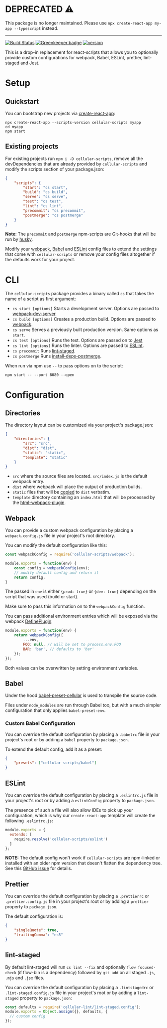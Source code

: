 # DEPRECATED ⚠️

This package is no longer maintained. Please use `npx create-react-app my-app --typescript` instead.

---

[![Build Status](https://travis-ci.org/cellular/cellular-scripts.svg?branch=master)](https://travis-ci.org/cellular/cellular-scripts)
[![Greenkeeper badge](https://badges.greenkeeper.io/cellular/cellular-scripts.svg)](https://greenkeeper.io/)
[![version](https://img.shields.io/npm/v/cellular-scripts.svg)](http://npm.im/cellular-scripts)

This is a drop-in replacement for react-scripts that allows you to optionally provide custom configurations for webpack, Babel, ESLint, prettier, lint-staged and Jest.

# Setup

## Quickstart

You can bootstrap new projects via [create-react-app](https://github.com/facebookincubator/create-react-app):

```
npx create-react-app --scripts-version cellular-scripts myapp
cd myapp
npm start
```

## Existing projects

For existing projects run `npm i -D cellular-scripts`, remove all the devDependencies that are already provided by `cellular-scripts` and modify the scripts section of your package.json:

```json
{
    "scripts": {
        "start": "cs start",
        "build": "cs build",
        "serve": "cs serve",
        "test": "cs test",
        "lint": "cs lint",
        "precommit": "cs precommit",
        "postmerge": "cs postmerge"
    }
}
```

__Note__: The `precommit` and `postmerge` npm-scripts are Git-hooks that will be run by [husky](https://github.com/typicode/husky).

Modify your [webpack](#webpack), [Babel](#babel) and [ESLint](#eslint) config files to extend the settings that come with `cellular-scripts` or remove your config files altogether if the defaults work for your project.

# CLI

The `cellular-scripts` package provides a binary called `cs` that takes the name of a script as first argument:

* `cs start [options]`
  Starts a development server. Options are passed to [webpack-dev-server](https://webpack.js.org/configuration/dev-server/).
* `cs build [options]` Creates a production build. Options are passed to [webpack](https://webpack.js.org/api/cli/).
* `cs serve` Serves a previously built production version. Same options as `start`.
* `cs test [options]` Runs the test. Options are passed on to [Jest](https://facebook.github.io/jest/docs/en/cli.html)
* `cs lint [options]` Runs the linter. Options are passed to [ESLint](https://eslint.org/docs/user-guide/command-line-interface).
* `cs precommit` Runs [lint-staged](#lint-staged).
* `cs postmerge` Runs [install-deps-postmerge](https://github.com/camacho/install-deps-postmerge).

When run via npm use `--` to pass options on to the script:

```
npm start -- --port 8080 --open
```


# Configuration

## Directories

The directory layout can be customized via your project's package.json:

```json
{
    "directories": {
        "src": "src",
        "dist": "dist",
        "static": "static",
        "template": "static"
    }
}
```

* `src` where the source files are located. `src/index.js` is the default webpack entry.
* `dist` where webpack will place the output of production builds.
* `static` files that will be [copied](https://www.npmjs.com/package/copy-webpack-plugin) to `dist` verbatim.
* `template` directory containing an `index.html` that will be processed by the [html-webpack-plugin](https://webpack.js.org/plugins/html-webpack-plugin/).

## Webpack

You can provide a custom webpack configuration by placing a `webpack.config.js` file in your project's root directory.

You can modify the default configuration like this:

```js
const webpackConfig = require('cellular-scripts/webpack');

module.exports = function(env) {
    const config = webpackConfig(env);
    // modify default config and return it
    return config;
}
```

The passed in `env` is either `{prod: true}` or `{dev: true}` depending on the script that was used (build or start).

Make sure to pass this information on to the `webpackConfig` function.

You can pass additional environment entries
which will be exposed via the webpack [DefinePlugin](https://webpack.js.org/plugins/define-plugin/):

```js
module.exports = function(env) {
    return webpackConfig({
        ...env,
        FOO: null, // will be set to process.env.FOO
        BAR: 'bar', // defaults to 'bar'
    });
});
```

Both values can be overwritten by setting environment variables.

## Babel

Under the hood [babel-preset-cellular](https://www.npmjs.com/package/babel-preset-cellular) is used to transpile the source code.

Files under `node_modules` are run through Babel too, but with a much simpler configuration that only applies `babel-preset-env`.

### Custom Babel Configuration

You can override the default configuration by placing a `.babelrc` file in your project's root or by adding a `babel` property to `package.json`.

To extend the default config, add it as a preset:

```json
{
    "presets": ["cellular-scripts/babel"]
}
```

## ESLint

You can override the default configuration by placing a `.eslintrc.js` file in your project's root or by adding a `eslintConfig` property to `package.json`.

The presence of such a file will also allow IDEs to pick up your configuration, which is why our `create-react-app` template will create the following `.eslintrc.js`:

```js
module.exports = {
  extends: [
    require.resolve('cellular-scripts/eslint')
  ]
};
```

__NOTE:__ The default config won't work if `cellular-scripts` are npm-linked or installed with an older npm version that doesn't flatten the dependency tree. See this [GitHub issue](https://github.com/eslint/eslint/issues/3458) for details.

## Prettier

You can override the default configuration by placing a `.prettierrc` or `.prettier.config.js` file in your project's root or by adding a `prettier` property to `package.json`.

The default configuration is:

```json
{ 
    "singleQuote": true,
    "trailingComma": "es5"
}
```

## lint-staged

By default lint-staged will run `cs lint --fix` and optionally `flow focused-check` (if flow-bin is a dependency) followed by `git add` on all staged `.js`, `.mjs` and `.jsx` files.

You can override the default configuration by placing a `.lintstagedrc` or `.lint-staged.config.js` file in your project's root or by adding a `lint-staged` property to `package.json`:

```js
const defaults = require('cellular-lint/lint-staged.config');
module.exports = Object.assign({}, defaults, {
  // custom config  
});
```
